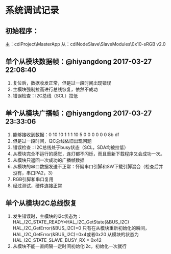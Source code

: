 ﻿# 系统调试记录

## 初始程序：
主：cdiProject\MasterApp
从：cdiNodeSlave\SlaveModules\0x10-sRGB v2.0

## 单个从模块数据帧：@hiyangdong 2017-03-27 22:08:40
1. 复位后，数据收发正常，但是过一段时间出现错误
2. 主模块强制拉高进行总线恢复，依然不成功
3. 错误检查：I2C总线（SCL）拉低

## 单个从模块广播帧：@hiyangdong 2017-03-27 23:33:06
1. 能够接收到数据：0 10 10 1 1 1 10 5 0 0 0 0 0 0 8b df
2. 但是过一段时间，I2C总线依旧出现问题
3. 错误检查：I2C总线处于busy状态（SCL，SDA均被拉低）
4. 从模块完全不运行的感觉，连灯都不闪烁，而且重新下载程序又会成功一次。
5. 从模块只返回一次成功的广播帧数据
6. 从模块的串口数据发送不正常：怀疑串口引脚和SW下载引脚混合（检查后并没有，串口PA2，3）
7. RGB引脚和串口复用
8. 经过测试，硬件连接正常


## 单个从模块I2C总线恢复
1. 发生错误时，主模块的i2c状态为：
HAL_I2C_STATE_READY=HAL_I2C_GetState(&BUS_I2C)
HAL_I2C_GetError(&BUS_I2C)=0
只有在从模块重新初始化的瞬间，HAL_I2C_GetError(&BUS_I2C)=0x4或者0x20
从模块的状态为HAL_I2C_STATE_SLAVE_BUSY_RX = 0x42
2. 从模块不能一直间隔一定时间初始化i2c，初始化一次就行